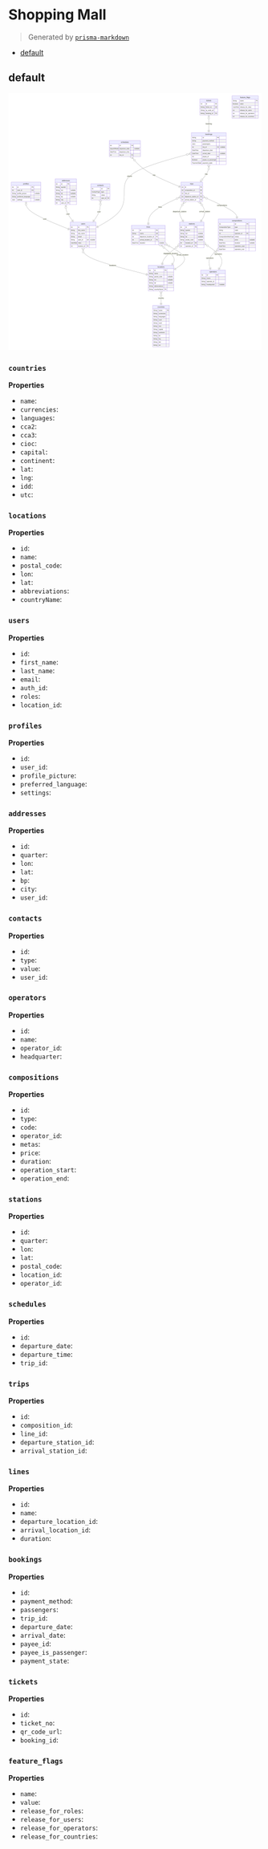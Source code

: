 # Shopping Mall
> Generated by [`prisma-markdown`](https://github.com/samchon/prisma-markdown)

- [default](#default)

## default
![diagram](./db-1.svg)

### `countries`

**Properties**
  - `name`: 
  - `currencies`: 
  - `languages`: 
  - `cca2`: 
  - `cca3`: 
  - `cioc`: 
  - `capital`: 
  - `continent`: 
  - `lat`: 
  - `lng`: 
  - `idd`: 
  - `utc`: 

### `locations`

**Properties**
  - `id`: 
  - `name`: 
  - `postal_code`: 
  - `lon`: 
  - `lat`: 
  - `abbreviations`: 
  - `countryName`: 

### `users`

**Properties**
  - `id`: 
  - `first_name`: 
  - `last_name`: 
  - `email`: 
  - `auth_id`: 
  - `roles`: 
  - `location_id`: 

### `profiles`

**Properties**
  - `id`: 
  - `user_id`: 
  - `profile_picture`: 
  - `preferred_language`: 
  - `settings`: 

### `addresses`

**Properties**
  - `id`: 
  - `quarter`: 
  - `lon`: 
  - `lat`: 
  - `bp`: 
  - `city`: 
  - `user_id`: 

### `contacts`

**Properties**
  - `id`: 
  - `type`: 
  - `value`: 
  - `user_id`: 

### `operators`

**Properties**
  - `id`: 
  - `name`: 
  - `operator_id`: 
  - `headquarter`: 

### `compositions`

**Properties**
  - `id`: 
  - `type`: 
  - `code`: 
  - `operator_id`: 
  - `metas`: 
  - `price`: 
  - `duration`: 
  - `operation_start`: 
  - `operation_end`: 

### `stations`

**Properties**
  - `id`: 
  - `quarter`: 
  - `lon`: 
  - `lat`: 
  - `postal_code`: 
  - `location_id`: 
  - `operator_id`: 

### `schedules`

**Properties**
  - `id`: 
  - `departure_date`: 
  - `departure_time`: 
  - `trip_id`: 

### `trips`

**Properties**
  - `id`: 
  - `composition_id`: 
  - `line_id`: 
  - `departure_station_id`: 
  - `arrival_station_id`: 

### `lines`

**Properties**
  - `id`: 
  - `name`: 
  - `departure_location_id`: 
  - `arrival_location_id`: 
  - `duration`: 

### `bookings`

**Properties**
  - `id`: 
  - `payment_method`: 
  - `passengers`: 
  - `trip_id`: 
  - `departure_date`: 
  - `arrival_date`: 
  - `payee_id`: 
  - `payee_is_passenger`: 
  - `payment_state`: 

### `tickets`

**Properties**
  - `id`: 
  - `ticket_no`: 
  - `qr_code_url`: 
  - `booking_id`: 

### `feature_flags`

**Properties**
  - `name`: 
  - `value`: 
  - `release_for_roles`: 
  - `release_for_users`: 
  - `release_for_operators`: 
  - `release_for_countries`: 